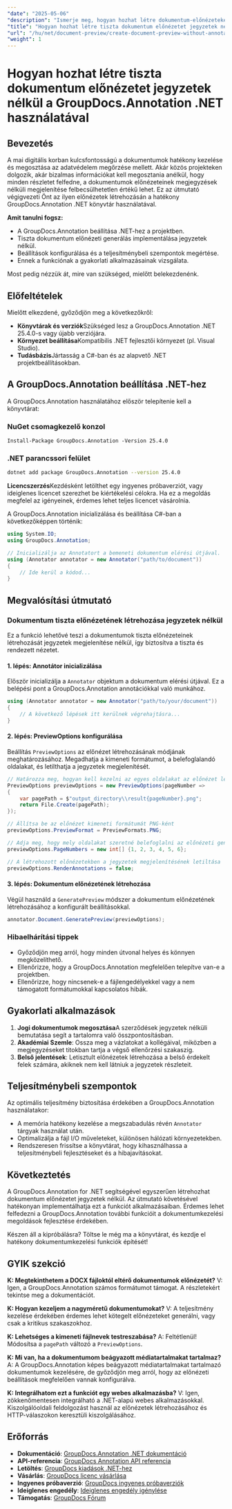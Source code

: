```yaml
---
"date": "2025-05-06"
"description": "Ismerje meg, hogyan hozhat létre dokumentum-előnézeteket jegyzetek nélkül a GroupDocs.Annotation for .NET használatával, biztosítva az adatvédelmet és az átláthatóságot az együttműködésen alapuló projektekben."
"title": "Hogyan hozhat létre tiszta dokumentum előnézetet jegyzetek nélkül a GroupDocs.Annotation .NET használatával"
"url": "/hu/net/document-preview/create-document-preview-without-annotations-groupdocs-dotnet/"
"weight": 1
---
```


# Hogyan hozhat létre tiszta dokumentum előnézetet jegyzetek nélkül a GroupDocs.Annotation .NET használatával

## Bevezetés

A mai digitális korban kulcsfontosságú a dokumentumok hatékony kezelése és megosztása az adatvédelem megőrzése mellett. Akár közös projekteken dolgozik, akár bizalmas információkat kell megosztania anélkül, hogy minden részletet felfedne, a dokumentumok előnézeteinek megjegyzések nélküli megjelenítése felbecsülhetetlen értékű lehet. Ez az útmutató végigvezeti Önt az ilyen előnézetek létrehozásán a hatékony GroupDocs.Annotation .NET könyvtár használatával.

**Amit tanulni fogsz:**
- A GroupDocs.Annotation beállítása .NET-hez a projektben.
- Tiszta dokumentum előnézeti generálás implementálása jegyzetek nélkül.
- Beállítások konfigurálása és a teljesítménybeli szempontok megértése.
- Ennek a funkciónak a gyakorlati alkalmazásainak vizsgálata.

Most pedig nézzük át, mire van szükséged, mielőtt belekezdenénk.

## Előfeltételek

Mielőtt elkezdené, győződjön meg a következőkről:
- **Könyvtárak és verziók**Szükséged lesz a GroupDocs.Annotation .NET 25.4.0-s vagy újabb verziójára.
- **Környezet beállítása**Kompatibilis .NET fejlesztői környezet (pl. Visual Studio).
- **Tudásbázis**Jártasság a C#-ban és az alapvető .NET projektbeállításokban.

## A GroupDocs.Annotation beállítása .NET-hez

A GroupDocs.Annotation használatához először telepítenie kell a könyvtárat:

### NuGet csomagkezelő konzol
```shell
Install-Package GroupDocs.Annotation -Version 25.4.0
```

### .NET parancssori felület
```bash
dotnet add package GroupDocs.Annotation --version 25.4.0
```

**Licencszerzés**Kezdésként letölthet egy ingyenes próbaverziót, vagy ideiglenes licencet szerezhet be kiértékelési célokra. Ha ez a megoldás megfelel az igényeinek, érdemes lehet teljes licencet vásárolnia.

A GroupDocs.Annotation inicializálása és beállítása C#-ban a következőképpen történik:

```csharp
using System.IO;
using GroupDocs.Annotation;

// Inicializálja az Annotatort a bemeneti dokumentum elérési útjával.
using (Annotator annotator = new Annotator("path/to/document"))
{
    // Ide kerül a kódod...
}
```

## Megvalósítási útmutató

### Dokumentum tiszta előnézetének létrehozása jegyzetek nélkül

Ez a funkció lehetővé teszi a dokumentumok tiszta előnézeteinek létrehozását jegyzetek megjelenítése nélkül, így biztosítva a tiszta és rendezett nézetet.

#### 1. lépés: Annotátor inicializálása
Először inicializálja a `Annotator` objektum a dokumentum elérési útjával. Ez a belépési pont a GroupDocs.Annotation annotációkkal való munkához.

```csharp
using (Annotator annotator = new Annotator("path/to/your/document"))
{
    // A következő lépések itt kerülnek végrehajtásra...
}
```

#### 2. lépés: PreviewOptions konfigurálása

Beállítás `PreviewOptions` az előnézet létrehozásának módjának meghatározásához. Megadhatja a kimeneti formátumot, a belefoglalandó oldalakat, és letilthatja a jegyzetek megjelenítését.

```csharp
// Határozza meg, hogyan kell kezelni az egyes oldalakat az előnézet létrehozása során
PreviewOptions previewOptions = new PreviewOptions(pageNumber =>
{
    var pagePath = $"output_directory\\result{pageNumber}.png";
    return File.Create(pagePath);
});

// Állítsa be az előnézet kimeneti formátumát PNG-ként
previewOptions.PreviewFormat = PreviewFormats.PNG;

// Adja meg, hogy mely oldalakat szeretné belefoglalni az előnézeti generálásba
previewOptions.PageNumbers = new int[] {1, 2, 3, 4, 5, 6};

// A létrehozott előnézetekben a jegyzetek megjelenítésének letiltása
previewOptions.RenderAnnotations = false;
```

#### 3. lépés: Dokumentum előnézetének létrehozása

Végül használd a `GeneratePreview` módszer a dokumentum előnézetének létrehozásához a konfigurált beállításokkal.

```csharp
annotator.Document.GeneratePreview(previewOptions);
```

### Hibaelhárítási tippek
- Győződjön meg arról, hogy minden útvonal helyes és könnyen megközelíthető.
- Ellenőrizze, hogy a GroupDocs.Annotation megfelelően telepítve van-e a projektben.
- Ellenőrizze, hogy nincsenek-e a fájlengedélyekkel vagy a nem támogatott formátumokkal kapcsolatos hibák.

## Gyakorlati alkalmazások

1. **Jogi dokumentumok megosztása**A szerződések jegyzetek nélküli bemutatása segít a tartalomra való összpontosításban.
2. **Akadémiai Szemle**: Ossza meg a vázlatokat a kollégáival, miközben a megjegyzéseket titokban tartja a végső ellenőrzési szakaszig.
3. **Belső jelentések**: Letisztult előnézetek létrehozása a belső érdekelt felek számára, akiknek nem kell látniuk a jegyzetek részleteit.

## Teljesítménybeli szempontok

Az optimális teljesítmény biztosítása érdekében a GroupDocs.Annotation használatakor:
- A memória hatékony kezelése a megszabadulás révén `Annotator` tárgyak használat után.
- Optimalizálja a fájl I/O műveleteket, különösen hálózati környezetekben.
- Rendszeresen frissítse a könyvtárat, hogy kihasználhassa a teljesítménybeli fejlesztéseket és a hibajavításokat.

## Következtetés

A GroupDocs.Annotation for .NET segítségével egyszerűen létrehozhat dokumentum előnézetet jegyzetek nélkül. Az útmutató követésével hatékonyan implementálhatja ezt a funkciót alkalmazásaiban. Érdemes lehet felfedezni a GroupDocs.Annotation további funkcióit a dokumentumkezelési megoldások fejlesztése érdekében.

Készen áll a kipróbálásra? Töltse le még ma a könyvtárat, és kezdje el hatékony dokumentumkezelési funkciók építését!

## GYIK szekció

**K: Megtekinthetem a DOCX fájloktól eltérő dokumentumok előnézetét?**
V: Igen, a GroupDocs.Annotation számos formátumot támogat. A részletekért tekintse meg a dokumentációt.

**K: Hogyan kezeljem a nagyméretű dokumentumokat?**
V: A teljesítmény kezelése érdekében érdemes lehet kötegelt előnézeteket generálni, vagy csak a kritikus szakaszokhoz.

**K: Lehetséges a kimeneti fájlnevek testreszabása?**
A: Feltétlenül! Módosítsa a `pagePath` változó a `PreviewOptions`.

**K: Mi van, ha a dokumentumom beágyazott médiatartalmakat tartalmaz?**
A: A GroupDocs.Annotation képes beágyazott médiatartalmakat tartalmazó dokumentumok kezelésére, de győződjön meg arról, hogy az előnézeti beállítások megfelelően vannak konfigurálva.

**K: Integrálhatom ezt a funkciót egy webes alkalmazásba?**
V: Igen, zökkenőmentesen integrálható a .NET-alapú webes alkalmazásokkal. Kiszolgálóoldali feldolgozást használ az előnézetek létrehozásához és HTTP-válaszokon keresztüli kiszolgálásához.

## Erőforrás
- **Dokumentáció**: [GroupDocs.Annotation .NET dokumentáció](https://docs.groupdocs.com/annotation/net/)
- **API-referencia**: [GroupDocs Annotation API referencia](https://reference.groupdocs.com/annotation/net/)
- **Letöltés**: [GroupDocs kiadások .NET-hez](https://releases.groupdocs.com/annotation/net/)
- **Vásárlás**: [GroupDocs licenc vásárlása](https://purchase.groupdocs.com/buy)
- **Ingyenes próbaverzió**: [GroupDocs ingyenes próbaverziók](https://releases.groupdocs.com/annotation/net/)
- **Ideiglenes engedély**: [Ideiglenes engedély igénylése](https://purchase.groupdocs.com/temporary-license/)
- **Támogatás**: [GroupDocs Fórum](https://forum.groupdocs.com/c/annotation/)